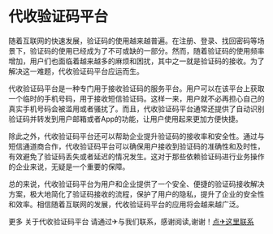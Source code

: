 # 代收验证码平台

随着互联网的快速发展，验证码的使用越来越普遍。在注册、登录、找回密码等场景下，验证码的使用已经成为了不可或缺的一部分。然而，随着验证码的使用频率增加，用户们也面临着越来越多的麻烦和困扰，其中之一就是验证码的接收。为了解决这一难题，代收验证码平台应运而生。

代收验证码平台是一种专门用于接收验证码的服务平台。用户可以在该平台上获取一个临时的手机号码，用于接收短信验证码。这样一来，用户就不必再担心自己的真实手机号码会被滥用或者骚扰了。而且，代收验证码平台通常还提供了自动识别验证码并转发到用户邮箱或者App的功能，让用户使用起来更加方便快捷。

除此之外，代收验证码平台还可以帮助企业提升验证码的接收率和安全性。通过与短信通道商合作，代收验证码平台可以确保用户接收到验证码的准确性和及时性，有效避免了验证码丢失或者延迟的情况发生。这对于那些依赖验证码进行业务操作的企业来说，无疑是一个重要的保障。

总的来说，代收验证码平台为用户和企业提供了一个安全、便捷的验证码接收解决方案，极大地简化了验证码接收的流程，保护了用户的隐私，提升了企业的安全性和效率。相信随着互联网的发展，代收验证码平台的应用将会越来越广泛。

更多 关于代收验证码平台 请通过✈与我们联系，感谢阅读,谢谢！[点✈这里联系](https://a.k02.cc)